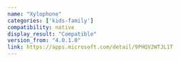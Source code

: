 ```yaml
---
name: "Xylophone"
categories: ['kids-family']
compatibility: native
display_result: "Compatible"
version_from: "4.0.1.0"
link: https://apps.microsoft.com/detail/9PHQV2WTJL1T
---
```

